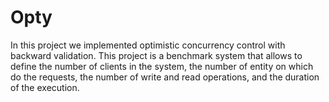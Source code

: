 # Opty
In this project we implemented optimistic concurrency control with backward validation.
This project is a benchmark system that allows to define the number of clients in the system, the number of entity on which do the requests, the number of write and read operations, and the duration of the execution.

